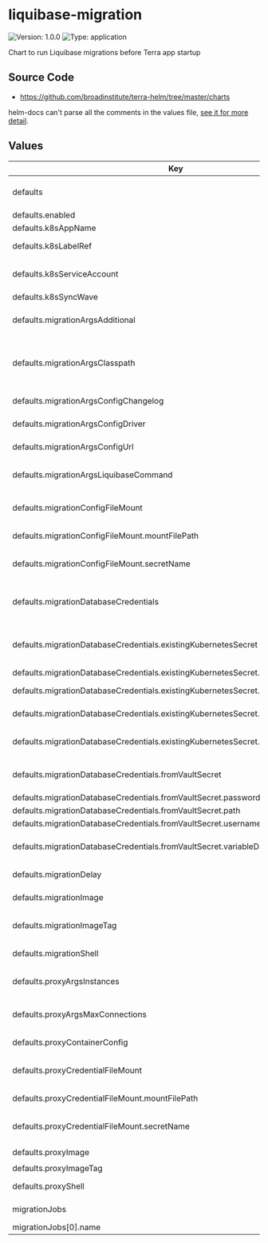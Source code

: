 # liquibase-migration

![Version: 1.0.0](https://img.shields.io/badge/Version-1.0.0-informational?style=flat-square) ![Type: application](https://img.shields.io/badge/Type-application-informational?style=flat-square)

Chart to run Liquibase migrations before Terra app startup

## Source Code

* <https://github.com/broadinstitute/terra-helm/tree/master/charts>

helm-docs can't parse all the comments in the values file, [see it for more detail](./values.yaml).

## Values

| Key | Type | Default | Description |
|-----|------|---------|-------------|
| defaults | object | See sub-keys | Baseline config merged under each migrationJobs one to form the full configuration for that particular migration |
| defaults.enabled | bool | `false` | Whether to enable migrations by default |
| defaults.k8sAppName | string | `nil` | Name of the application being deployed |
| defaults.k8sLabelRef | string | `nil` | Template reference to use to obtain resource labels, set to empty to disable |
| defaults.k8sServiceAccount | string | `nil` | App's Kubernetes service account (selective sync may be necessary if the KSA isn't applied before k8sSyncWave) |
| defaults.k8sSyncWave | string | `"-1"` | (string) Argo CD wave to apply resources in |
| defaults.migrationArgsAdditional | string | `nil` | Optional arbitrary additional arguments to be passed, from https://docs.liquibase.com/commands/home.html |
| defaults.migrationArgsClasspath | list | `nil` | Java classpath location(s) containing Liquibase, JDBC driver, any packaged changelogs, and all dependencies; if the app is packaged then its `.jar` is sufficient (CLI argument wrapped in double quotes, bash expansion allowed) |
| defaults.migrationArgsConfigChangelog | string | `nil` | Java classpath location of the Liquibase changelog file, expanded by migrationShell |
| defaults.migrationArgsConfigDriver | string | `nil` | Java class name of the JDBC driver to use, expanded by migrationShell |
| defaults.migrationArgsConfigUrl | string | `nil` | JDBC URL of the database, expanded by migrationShell |
| defaults.migrationArgsLiquibaseCommand | string | `"update"` | If the Kubernetes job should always succeed regardless of the Liquibase command's exit status |
| defaults.migrationConfigFileMount | object | With the secret name omitted, no configuration file will be mounted or passed | Controls for mounting and passing a Liquibase.properties file (necessary unless all other migrationConfigArgs* values passed) |
| defaults.migrationConfigFileMount.mountFilePath | string | `"/etc/liquibase.properties"` | The full mount path of the file, ending with the file itself |
| defaults.migrationConfigFileMount.secretName | string | `nil` | The exact name of a Kubernetes secret containing the desired file under a file-named key |
| defaults.migrationDatabaseCredentials | object | None | Controls for setting up database authentication, one sub-object must be provided; existingKubernetesSecret takes precedence if provided |
| defaults.migrationDatabaseCredentials.existingKubernetesSecret | object | With the secret name omitted, no existing Kubernetes secret will be accessed | Use an existing Kubernetes secret for credentials directly |
| defaults.migrationDatabaseCredentials.existingKubernetesSecret.name | string | `nil` | Name of the existing Kubernetes secret to use |
| defaults.migrationDatabaseCredentials.existingKubernetesSecret.passwordKey | string | `nil` | Key of the password within the Kubernetes secret |
| defaults.migrationDatabaseCredentials.existingKubernetesSecret.usernameKey | string | `nil` | Key of the username within the Kubernetes secret |
| defaults.migrationDatabaseCredentials.existingKubernetesSecret.variableDatabaseKey | string | `nil` | Optional key of a database name in the Kubernetes secret, available as $DB_NAME in the migration container |
| defaults.migrationDatabaseCredentials.fromVaultSecret | object | With the Vault secret path omitted, no Vault secret will be accessed | Create a Kubernetes secret via secrets-manager from a Vault secret |
| defaults.migrationDatabaseCredentials.fromVaultSecret.passwordKey | string | `nil` | Key of the password within the Vault secret |
| defaults.migrationDatabaseCredentials.fromVaultSecret.path | string | `nil` | Path of the existing Vault secret to use |
| defaults.migrationDatabaseCredentials.fromVaultSecret.usernameKey | string | `nil` | Key of the username within the Vault secret |
| defaults.migrationDatabaseCredentials.fromVaultSecret.variableDatabaseKey | string | `nil` | Optional key of a database name in the Vault secret, available as $DB_NAME in the migration container |
| defaults.migrationDelay | string | `"15s"` | Time to wait before attempting to start Liquibase, to allow proxy to boot |
| defaults.migrationImage | string | `nil` | Image to use for the migration, usually the application image with bundled Liquibase |
| defaults.migrationImageTag | string | `nil` | Image tag to use for the migration image; **warning** that setting this can cause inconsistent migrations (default recommended) |
| defaults.migrationShell | list | `["bash","-c"]` | Docker command directive to invoke a shell in the container, to expand migrationArgs* values |
| defaults.proxyArgsInstances | string | Mimics behavior of legacy broadinstitute/cloudsqlproxy image | Instances argument passed to the proxy executable, expanded by proxyShell |
| defaults.proxyArgsMaxConnections | string | Mimics behavior of legacy broadinstitute/cloudsqlproxy image | Max connections argument passed to the proxy executable, expanded by proxyShell |
| defaults.proxyContainerConfig | object | `nil` | Extra configuration applied directly to the proxy container (useful for env or envFrom directives) |
| defaults.proxyCredentialFileMount | object | With the secret name omitted, no credentials file will be mounted or passed | Controls for mounting and passing a credentials file (necessary unless Workload Identity or another mechanism configured) |
| defaults.proxyCredentialFileMount.mountFilePath | string | `"/etc/sqlproxy-service-account.json"` | The full mount path of the file, ending with the file itself |
| defaults.proxyCredentialFileMount.secretName | string | `nil` | The exact name of a Kubernetes secret containing the desired file under a file-named key |
| defaults.proxyImage | string | `"gcr.io/cloudsql-docker/gce-proxy"` | Image to use for the Cloud SQL Proxy |
| defaults.proxyImageTag | string | `"1.25.0-alpine"` | Image tag to use for the Cloud SQL Proxy |
| defaults.proxyShell | list | `["sh","-c"]` | Docker command directive to invoke a shell in the container, to expand proxyArgs* values |
| migrationJobs | list | None by default, one entry here required per migration | Specific migrations to run; each config merged over the defaults to form the full configuration |
| migrationJobs[0].name | string | `nil` | Required name of this specific migration |
